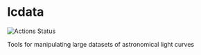 # lcdata

![Actions Status](https://github.com/kboone/lcdata/workflows/CI/badge.svg)

Tools for manipulating large datasets of astronomical light curves
